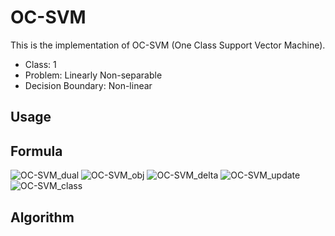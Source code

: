 # OC-SVM

This is the implementation of OC-SVM (One Class Support Vector Machine).

- Class: 1
- Problem: Linearly Non-separable
- Decision Boundary: Non-linear

## Usage

## Formula

![OC-SVM_dual](https://user-images.githubusercontent.com/56967584/130268146-fd64d0e5-b781-4608-90a1-189ce9ed5173.png)
![OC-SVM_obj](https://user-images.githubusercontent.com/56967584/130268158-5ac93d71-f411-4aaf-9cb2-3a1dc7946fcd.png)
![OC-SVM_delta](https://user-images.githubusercontent.com/56967584/130268164-ac64cc50-8b9a-4b9b-aa7e-7dd38944743a.png)
![OC-SVM_update](https://user-images.githubusercontent.com/56967584/130268171-1bd89384-8455-4911-b07c-ec4ef59d7d65.png)
![OC-SVM_class](https://user-images.githubusercontent.com/56967584/130281929-03183e83-8c33-43a7-ae89-8bcbeb6b38cb.png)


## Algorithm
